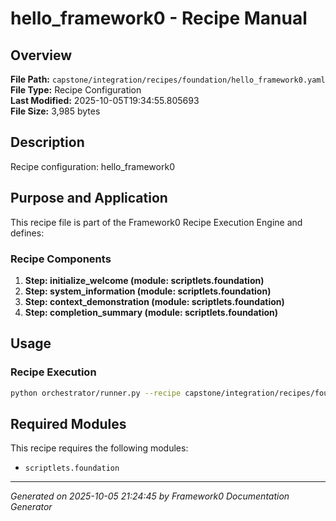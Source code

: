 # hello_framework0 - Recipe Manual

## Overview
**File Path:** `capstone/integration/recipes/foundation/hello_framework0.yaml`  
**File Type:** Recipe Configuration  
**Last Modified:** 2025-10-05T19:34:55.805693  
**File Size:** 3,985 bytes  

## Description
Recipe configuration: hello_framework0

## Purpose and Application
This recipe file is part of the Framework0 Recipe Execution Engine and defines:

### Recipe Components
1. **Step: initialize_welcome (module: scriptlets.foundation)**
2. **Step: system_information (module: scriptlets.foundation)**
3. **Step: context_demonstration (module: scriptlets.foundation)**
4. **Step: completion_summary (module: scriptlets.foundation)**

## Usage

### Recipe Execution
```bash
python orchestrator/runner.py --recipe capstone/integration/recipes/foundation/hello_framework0.yaml
```


## Required Modules

This recipe requires the following modules:

- `scriptlets.foundation`


---
*Generated on 2025-10-05 21:24:45 by Framework0 Documentation Generator*
